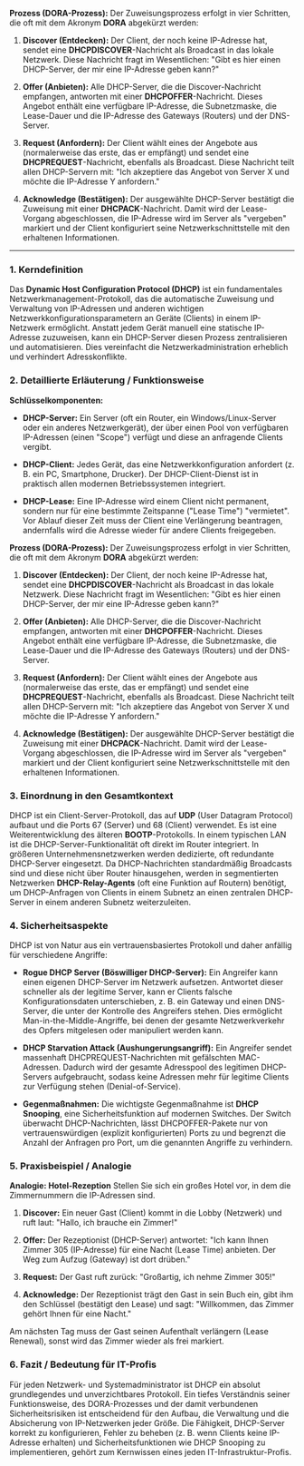 **Prozess (DORA-Prozess):** Der Zuweisungsprozess erfolgt in vier Schritten, die oft mit dem Akronym **DORA** abgekürzt werden:

1. **Discover (Entdecken):** Der Client, der noch keine IP-Adresse hat, sendet eine **DHCPDISCOVER**-Nachricht als Broadcast in das lokale Netzwerk. Diese Nachricht fragt im Wesentlichen: "Gibt es hier einen DHCP-Server, der mir eine IP-Adresse geben kann?"
    
2. **Offer (Anbieten):** Alle DHCP-Server, die die Discover-Nachricht empfangen, antworten mit einer **DHCPOFFER**-Nachricht. Dieses Angebot enthält eine verfügbare IP-Adresse, die Subnetzmaske, die Lease-Dauer und die IP-Adresse des Gateways (Routers) und der DNS-Server.
    
3. **Request (Anfordern):** Der Client wählt eines der Angebote aus (normalerweise das erste, das er empfängt) und sendet eine **DHCPREQUEST**-Nachricht, ebenfalls als Broadcast. Diese Nachricht teilt allen DHCP-Servern mit: "Ich akzeptiere das Angebot von Server X und möchte die IP-Adresse Y anfordern."
    
4. **Acknowledge (Bestätigen):** Der ausgewählte DHCP-Server bestätigt die Zuweisung mit einer **DHCPACK**-Nachricht. Damit wird der Lease-Vorgang abgeschlossen, die IP-Adresse wird im Server als "vergeben" markiert und der Client konfiguriert seine Netzwerkschnittstelle mit den erhaltenen Informationen.



------

### 1. Kerndefinition

Das **Dynamic Host Configuration Protocol (DHCP)** ist ein fundamentales Netzwerkmanagement-Protokoll, das die automatische Zuweisung und Verwaltung von IP-Adressen und anderen wichtigen Netzwerkkonfigurationsparametern an Geräte (Clients) in einem IP-Netzwerk ermöglicht. Anstatt jedem Gerät manuell eine statische IP-Adresse zuzuweisen, kann ein DHCP-Server diesen Prozess zentralisieren und automatisieren. Dies vereinfacht die Netzwerkadministration erheblich und verhindert Adresskonflikte.

### 2. Detaillierte Erläuterung / Funktionsweise

**Schlüsselkomponenten:**

- **DHCP-Server:** Ein Server (oft ein Router, ein Windows/Linux-Server oder ein anderes Netzwerkgerät), der über einen Pool von verfügbaren IP-Adressen (einen "Scope") verfügt und diese an anfragende Clients vergibt.
    
- **DHCP-Client:** Jedes Gerät, das eine Netzwerkkonfiguration anfordert (z. B. ein PC, Smartphone, Drucker). Der DHCP-Client-Dienst ist in praktisch allen modernen Betriebssystemen integriert.
    
- **DHCP-Lease:** Eine IP-Adresse wird einem Client nicht permanent, sondern nur für eine bestimmte Zeitspanne ("Lease Time") "vermietet". Vor Ablauf dieser Zeit muss der Client eine Verlängerung beantragen, andernfalls wird die Adresse wieder für andere Clients freigegeben.
    

**Prozess (DORA-Prozess):** Der Zuweisungsprozess erfolgt in vier Schritten, die oft mit dem Akronym **DORA** abgekürzt werden:

1. **Discover (Entdecken):** Der Client, der noch keine IP-Adresse hat, sendet eine **DHCPDISCOVER**-Nachricht als Broadcast in das lokale Netzwerk. Diese Nachricht fragt im Wesentlichen: "Gibt es hier einen DHCP-Server, der mir eine IP-Adresse geben kann?"
    
2. **Offer (Anbieten):** Alle DHCP-Server, die die Discover-Nachricht empfangen, antworten mit einer **DHCPOFFER**-Nachricht. Dieses Angebot enthält eine verfügbare IP-Adresse, die Subnetzmaske, die Lease-Dauer und die IP-Adresse des Gateways (Routers) und der DNS-Server.
    
3. **Request (Anfordern):** Der Client wählt eines der Angebote aus (normalerweise das erste, das er empfängt) und sendet eine **DHCPREQUEST**-Nachricht, ebenfalls als Broadcast. Diese Nachricht teilt allen DHCP-Servern mit: "Ich akzeptiere das Angebot von Server X und möchte die IP-Adresse Y anfordern."
    
4. **Acknowledge (Bestätigen):** Der ausgewählte DHCP-Server bestätigt die Zuweisung mit einer **DHCPACK**-Nachricht. Damit wird der Lease-Vorgang abgeschlossen, die IP-Adresse wird im Server als "vergeben" markiert und der Client konfiguriert seine Netzwerkschnittstelle mit den erhaltenen Informationen.
    

### 3. Einordnung in den Gesamtkontext

DHCP ist ein Client-Server-Protokoll, das auf **UDP** (User Datagram Protocol) aufbaut und die Ports 67 (Server) und 68 (Client) verwendet. Es ist eine Weiterentwicklung des älteren **BOOTP**-Protokolls. In einem typischen LAN ist die DHCP-Server-Funktionalität oft direkt im Router integriert. In größeren Unternehmensnetzwerken werden dedizierte, oft redundante DHCP-Server eingesetzt. Da DHCP-Nachrichten standardmäßig Broadcasts sind und diese nicht über Router hinausgehen, werden in segmentierten Netzwerken **DHCP-Relay-Agents** (oft eine Funktion auf Routern) benötigt, um DHCP-Anfragen von Clients in einem Subnetz an einen zentralen DHCP-Server in einem anderen Subnetz weiterzuleiten.

### 4. Sicherheitsaspekte

DHCP ist von Natur aus ein vertrauensbasiertes Protokoll und daher anfällig für verschiedene Angriffe:

- **Rogue DHCP Server (Böswilliger DHCP-Server):** Ein Angreifer kann einen eigenen DHCP-Server im Netzwerk aufsetzen. Antwortet dieser schneller als der legitime Server, kann er Clients falsche Konfigurationsdaten unterschieben, z. B. ein Gateway und einen DNS-Server, die unter der Kontrolle des Angreifers stehen. Dies ermöglicht Man-in-the-Middle-Angriffe, bei denen der gesamte Netzwerkverkehr des Opfers mitgelesen oder manipuliert werden kann.
    
- **DHCP Starvation Attack (Aushungerungsangriff):** Ein Angreifer sendet massenhaft DHCPREQUEST-Nachrichten mit gefälschten MAC-Adressen. Dadurch wird der gesamte Adresspool des legitimen DHCP-Servers aufgebraucht, sodass keine Adressen mehr für legitime Clients zur Verfügung stehen (Denial-of-Service).
    
- **Gegenmaßnahmen:** Die wichtigste Gegenmaßnahme ist **DHCP Snooping**, eine Sicherheitsfunktion auf modernen Switches. Der Switch überwacht DHCP-Nachrichten, lässt DHCPOFFER-Pakete nur von vertrauenswürdigen (explizit konfigurierten) Ports zu und begrenzt die Anzahl der Anfragen pro Port, um die genannten Angriffe zu verhindern.
    

### 5. Praxisbeispiel / Analogie

**Analogie: Hotel-Rezeption** Stellen Sie sich ein großes Hotel vor, in dem die Zimmernummern die IP-Adressen sind.

1. **Discover:** Ein neuer Gast (Client) kommt in die Lobby (Netzwerk) und ruft laut: "Hallo, ich brauche ein Zimmer!"
    
2. **Offer:** Der Rezeptionist (DHCP-Server) antwortet: "Ich kann Ihnen Zimmer 305 (IP-Adresse) für eine Nacht (Lease Time) anbieten. Der Weg zum Aufzug (Gateway) ist dort drüben."
    
3. **Request:** Der Gast ruft zurück: "Großartig, ich nehme Zimmer 305!"
    
4. **Acknowledge:** Der Rezeptionist trägt den Gast in sein Buch ein, gibt ihm den Schlüssel (bestätigt den Lease) und sagt: "Willkommen, das Zimmer gehört Ihnen für eine Nacht."
    

Am nächsten Tag muss der Gast seinen Aufenthalt verlängern (Lease Renewal), sonst wird das Zimmer wieder als frei markiert.

### 6. Fazit / Bedeutung für IT-Profis

Für jeden Netzwerk- und Systemadministrator ist DHCP ein absolut grundlegendes und unverzichtbares Protokoll. Ein tiefes Verständnis seiner Funktionsweise, des DORA-Prozesses und der damit verbundenen Sicherheitsrisiken ist entscheidend für den Aufbau, die Verwaltung und die Absicherung von IP-Netzwerken jeder Größe. Die Fähigkeit, DHCP-Server korrekt zu konfigurieren, Fehler zu beheben (z. B. wenn Clients keine IP-Adresse erhalten) und Sicherheitsfunktionen wie DHCP Snooping zu implementieren, gehört zum Kernwissen eines jeden IT-Infrastruktur-Profis.